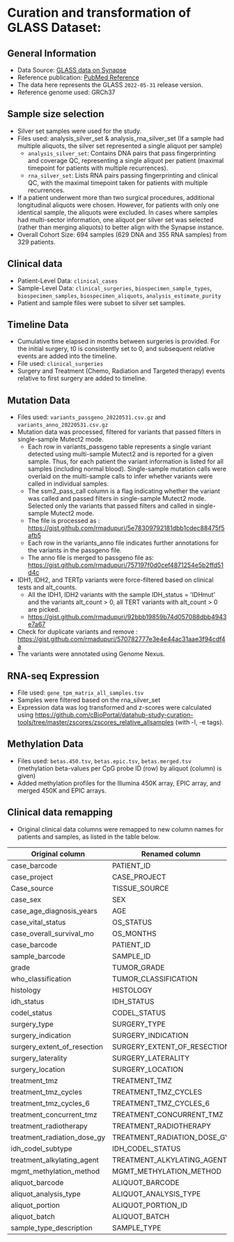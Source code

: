 # Curation and transformation of GLASS Dataset:

## General Information
- Data Source: [GLASS data on Synapse](https://www.synapse.org/#!Synapse:syn17038081/wiki/585622)
- Reference publication: [PubMed Reference](https://pubmed.ncbi.nlm.nih.gov/35649412/)
- The data here represents the GLASS `2022-05-31` release version. 
- Reference genome used: GRCh37

## Sample size selection
- Silver set samples were used for the study.
- Files used: analysis_silver_set & analysis_rna_silver_set (If a sample had multiple aliquots, the silver set represented a single aliquot per sample)
	- `analysis_silver_set`: Contains DNA pairs that pass fingerprinting and coverage QC, representing a single aliquot per patient (maximal timepoint for patients with multiple recurrences).
	- `rna_silver_set`: Lists RNA pairs passing fingerprinting and clinical QC, with the maximal timepoint taken for patients with multiple recurrences.
- If a patient underwent more than two surgical procedures, additional longitudinal aliquots were chosen. However, for patients with only one identical sample, the aliquots were excluded. In cases where samples had multi-sector information, one aliquot per silver set was selected (rather than merging aliquots) to better align with the Synapse instance.
- Overall Cohort Size: 694 samples (629 DNA and 355 RNA samples) from 329 patients.

## Clinical data
- Patient-Level Data: `clinical_cases`
- Sample-Level Data: `clinical_surgeries`, `biospecimen_sample_types`, `biospecimen_samples`, `biospecimen_aliquots`, `analysis_estimate_purity`
- Patient and sample files were subset to silver set samples.
	 
## Timeline Data
- Cumulative time elapsed in months between surgeries is provided. For the initial surgery, t0 is consistently set to 0, and subsequent relative events are added into the timeline.
- File used: `clinical_surgeries`
- Surgery and Treatment (Chemo, Radiation and Targeted therapy) events relative to first surgery are added to timeline.

## Mutation Data
- Files used:  `variants_passgeno_20220531.csv.gz` and `variants_anno_20220531.csv.gz`
- Mutation data was processed, filtered for variants that passed filters in single-sample Mutect2 mode.
	- Each row in variants_passgeno table represents a single variant detected using multi-sample Mutect2 and is reported for a given sample. Thus, for each patient the variant information is listed for all samples (including normal blood). Single-sample mutation calls were overlaid on the multi-sample calls to infer whether variants were called in individual samples. 
	- The ssm2_pass_call column is a flag indicating whether the variant was called and passed filters in single-sample Mutect2 mode. Selected only the variants that passed filters and called in single-sample Mutect2 mode.
	- The file is processed as : https://gist.github.com/rmadupuri/5e78309792181dbb1cdec88475f5afb5
	- Each row in the variants_anno file indicates further annotations for the variants in the passgeno file. 
	- The anno file is merged to passgeno file as: https://gist.github.com/rmadupuri/757197f0d0cef4871254e5b2ffd51d4c
- IDH1, IDH2, and TERTp variants were force-filtered based on clinical tests and alt_counts.
	- All the IDH1, IDH2 variants with the sample IDH_status = 'IDHmut' and the variants alt_count > 0, all TERT variants with alt_count > 0 are picked.
	- https://gist.github.com/rmadupuri/92bbb19859b74d057088dbb4943e7a67
- Check for duplicate variants and remove : https://gist.github.com/rmadupuri/570782777e3e4e44ac31aae3f94cdf4a
- The variants were annotated using Genome Nexus.

## RNA-seq Expression
- File used: `gene_tpm_matrix_all_samples.tsv`
- Samples were filtered based on the rna_silver_set
- Expression data was log transformed and z-scores were calculated using https://github.com/cBioPortal/datahub-study-curation-tools/tree/master/zscores/zscores_relative_allsamples (with -l, -e tags).

## Methylation Data
- Files used: `betas.450.tsv`, `betas.epic.tsv`, `betas.merged.tsv` (methylation beta-values per CpG probe ID (row) by aliquot (column) is given)
- Added methylation profiles for the Illumina 450K array, EPIC array, and merged 450K and EPIC arrays.

## Clinical data remapping
- Original clinical data columns were remapped to new column names for patients and samples, as listed in the table below.

Original column | Renamed column | Patient/sample
-- | -- | --
case_barcode | PATIENT_ID | Patient
case_project | CASE_PROJECT | Patient
Case_source | TISSUE_SOURCE | Patient
case_sex | SEX | Patient
case_age_diagnosis_years | AGE | Patient
case_vital_status | OS_STATUS | Patient
case_overall_survival_mo | OS_MONTHS | Patient
case_barcode | PATIENT_ID | Sample
sample_barcode | SAMPLE_ID | Sample
grade | TUMOR_GRADE | Sample
who_classification | TUMOR_CLASSIFICATION | Sample
histology | HISTOLOGY | Sample
idh_status | IDH_STATUS | Sample
codel_status | CODEL_STATUS | Sample
surgery_type | SURGERY_TYPE | Sample
surgery_indication | SURGERY_INDICATION | Sample
surgery_extent_of_resection | SURGERY_EXTENT_OF_RESECTION | Sample
surgery_laterality | SURGERY_LATERALITY | Sample
surgery_location | SURGERY_LOCATION | Sample
treatment_tmz | TREATMENT_TMZ | Sample
treatment_tmz_cycles | TREATMENT_TMZ_CYCLES | Sample
treatment_tmz_cycles_6 | TREATMENT_TMZ_CYCLES_6 | Sample
treatment_concurrent_tmz | TREATMENT_CONCURRENT_TMZ | Sample
treatment_radiotherapy | TREATMENT_RADIOTHERAPY | Sample
treatment_radiation_dose_gy | TREATMENT_RADIATION_DOSE_GY | Sample
idh_codel_subtype | IDH_CODEL_STATUS | Sample
treatment_alkylating_agent | TREATMENT_ALKYLATING_AGENT | Sample
mgmt_methylation_method | MGMT_METHYLATION_METHOD | Sample
aliquot_barcode | ALIQUOT_BARCODE | Sample
aliquot_analysis_type | ALIQUOT_ANALYSIS_TYPE | Sample
aliquot_portion | ALIQUOT_PORTION_ID | Sample
aliquot_batch | ALIQUOT_BATCH | Sample
sample_type_description | SAMPLE_TYPE | Sample


